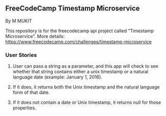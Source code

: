 ## FreeCodeCamp Timestamp Microservice
By M MUKIT

This repository is for the freecodecamp api project called "Timestamp Microservice". More details: https://www.freecodecamp.com/challenges/timestamp-microservice

### User Stories

1. User can pass a string as a parameter, and this app will check to see whether that string contains either a unix timestamp or a natural language date (example: January 1, 2016).

2. If it does, it returns both the Unix timestamp and the natural language form of that date.

3. If it does not contain a date or Unix timestamp, it returns null for those properties.

